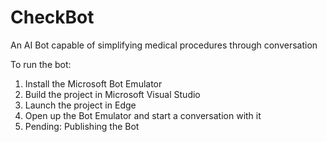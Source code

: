 # CheckBot
An AI Bot capable of simplifying medical procedures through conversation

To run the bot:
1. Install the Microsoft Bot Emulator
2. Build the project in Microsoft Visual Studio
2. Launch the project in Edge
3. Open up the Bot Emulator and start a conversation with it
4. Pending: Publishing the Bot

